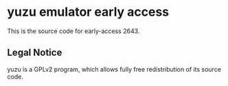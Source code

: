 yuzu emulator early access
=============

This is the source code for early-access 2643.

## Legal Notice

yuzu is a GPLv2 program, which allows fully free redistribution of its source code.
